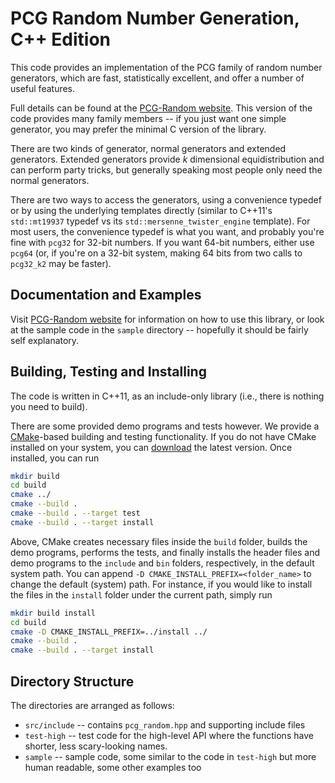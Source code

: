 # PCG Random Number Generation, C++ Edition

[PCG-Random website]: http://www.pcg-random.org

This code provides an implementation of the PCG family of random number
generators, which are fast, statistically excellent, and offer a number of
useful features.

Full details can be found at the [PCG-Random website].  This version
of the code provides many family members -- if you just want one
simple generator, you may prefer the minimal C version of the library.

There are two kinds of generator, normal generators and extended generators.
Extended generators provide *k* dimensional equidistribution and can perform
party tricks, but generally speaking most people only need the normal
generators.

There are two ways to access the generators, using a convenience typedef
or by using the underlying templates directly (similar to C++11's `std::mt19937` typedef vs its `std::mersenne_twister_engine` template).  For most users, the convenience typedef is what you want, and probably you're fine with `pcg32` for 32-bit numbers.  If you want 64-bit numbers, either use `pcg64` (or, if you're on a 32-bit system, making 64 bits from two calls to `pcg32_k2` may be faster).

## Documentation and Examples

Visit [PCG-Random website] for information on how to use this library, or look
at the sample code in the `sample` directory -- hopefully it should be fairly
self explanatory.

## Building, Testing and Installing

The code is written in C++11, as an include-only library (i.e., there is
nothing you need to build).

There are some provided demo programs and tests however. We provide a
[CMake](https://cmake.org/)-based building and testing functionality. If you
do not have CMake installed on your system, you can
[download](https://cmake.org/download/) the latest version. Once installed, you
can run

```bash
mkdir build
cd build
cmake ../
cmake --build .
cmake --build . --target test
cmake --build . --target install
```

Above, CMake creates necessary files inside the `build` folder, builds the demo
programs, performs the tests, and finally installs the header files and demo
programs to the `include` and `bin` folders, respectively, in the default system
path. You can append `-D CMAKE_INSTALL_PREFIX=<folder_name>` to change the
default (system) path. For instance, if you would like to install the files in
the `install` folder under the current path, simply run

```bash
mkdir build install
cd build
cmake -D CMAKE_INSTALL_PREFIX=../install ../
cmake --build .
cmake --build . --target install
```

## Directory Structure

The directories are arranged as follows:

* `src/include` -- contains `pcg_random.hpp` and supporting include files
* `test-high` -- test code for the high-level API where the functions have
  shorter, less scary-looking names.
* `sample` -- sample code, some similar to the code in `test-high` but more
  human readable, some other examples too
